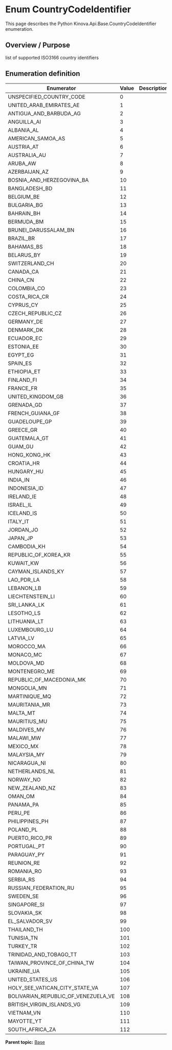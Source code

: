 # Enum CountryCodeIdentifier

This page describes the Python Kinova.Api.Base.CountryCodeIdentifier enumeration.

## Overview / Purpose

list of supported ISO3166 country identifiers

## Enumeration definition

|Enumerator|Value|Description|
|----------|-----|-----------|
|UNSPECIFIED\_COUNTRY\_CODE|0| |
|UNITED\_ARAB\_EMIRATES\_AE|1| |
|ANTIGUA\_AND\_BARBUDA\_AG|2| |
|ANGUILLA\_AI|3| |
|ALBANIA\_AL|4| |
|AMERICAN\_SAMOA\_AS|5| |
|AUSTRIA\_AT|6| |
|AUSTRALIA\_AU|7| |
|ARUBA\_AW|8| |
|AZERBAIJAN\_AZ|9| |
|BOSNIA\_AND\_HERZEGOVINA\_BA|10| |
|BANGLADESH\_BD|11| |
|BELGIUM\_BE|12| |
|BULGARIA\_BG|13| |
|BAHRAIN\_BH|14| |
|BERMUDA\_BM|15| |
|BRUNEI\_DARUSSALAM\_BN|16| |
|BRAZIL\_BR|17| |
|BAHAMAS\_BS|18| |
|BELARUS\_BY|19| |
|SWITZERLAND\_CH|20| |
|CANADA\_CA|21| |
|CHINA\_CN|22| |
|COLOMBIA\_CO|23| |
|COSTA\_RICA\_CR|24| |
|CYPRUS\_CY|25| |
|CZECH\_REPUBLIC\_CZ|26| |
|GERMANY\_DE|27| |
|DENMARK\_DK|28| |
|ECUADOR\_EC|29| |
|ESTONIA\_EE|30| |
|EGYPT\_EG|31| |
|SPAIN\_ES|32| |
|ETHIOPIA\_ET|33| |
|FINLAND\_FI|34| |
|FRANCE\_FR|35| |
|UNITED\_KINGDOM\_GB|36| |
|GRENADA\_GD|37| |
|FRENCH\_GUIANA\_GF|38| |
|GUADELOUPE\_GP|39| |
|GREECE\_GR|40| |
|GUATEMALA\_GT|41| |
|GUAM\_GU|42| |
|HONG\_KONG\_HK|43| |
|CROATIA\_HR|44| |
|HUNGARY\_HU|45| |
|INDIA\_IN|46| |
|INDONESIA\_ID|47| |
|IRELAND\_IE|48| |
|ISRAEL\_IL|49| |
|ICELAND\_IS|50| |
|ITALY\_IT|51| |
|JORDAN\_JO|52| |
|JAPAN\_JP|53| |
|CAMBODIA\_KH|54| |
|REPUBLIC\_OF\_KOREA\_KR|55| |
|KUWAIT\_KW|56| |
|CAYMAN\_ISLANDS\_KY|57| |
|LAO\_PDR\_LA|58| |
|LEBANON\_LB|59| |
|LIECHTENSTEIN\_LI|60| |
|SRI\_LANKA\_LK|61| |
|LESOTHO\_LS|62| |
|LITHUANIA\_LT|63| |
|LUXEMBOURG\_LU|64| |
|LATVIA\_LV|65| |
|MOROCCO\_MA|66| |
|MONACO\_MC|67| |
|MOLDOVA\_MD|68| |
|MONTENEGRO\_ME|69| |
|REPUBLIC\_OF\_MACEDONIA\_MK|70| |
|MONGOLIA\_MN|71| |
|MARTINIQUE\_MQ|72| |
|MAURITANIA\_MR|73| |
|MALTA\_MT|74| |
|MAURITIUS\_MU|75| |
|MALDIVES\_MV|76| |
|MALAWI\_MW|77| |
|MEXICO\_MX|78| |
|MALAYSIA\_MY|79| |
|NICARAGUA\_NI|80| |
|NETHERLANDS\_NL|81| |
|NORWAY\_NO|82| |
|NEW\_ZEALAND\_NZ|83| |
|OMAN\_OM|84| |
|PANAMA\_PA|85| |
|PERU\_PE|86| |
|PHILIPPINES\_PH|87| |
|POLAND\_PL|88| |
|PUERTO\_RICO\_PR|89| |
|PORTUGAL\_PT|90| |
|PARAGUAY\_PY|91| |
|REUNION\_RE|92| |
|ROMANIA\_RO|93| |
|SERBIA\_RS|94| |
|RUSSIAN\_FEDERATION\_RU|95| |
|SWEDEN\_SE|96| |
|SINGAPORE\_SI|97| |
|SLOVAKIA\_SK|98| |
|EL\_SALVADOR\_SV|99| |
|THAILAND\_TH|100| |
|TUNISIA\_TN|101| |
|TURKEY\_TR|102| |
|TRINIDAD\_AND\_TOBAGO\_TT|103| |
|TAIWAN\_PROVINCE\_OF\_CHINA\_TW|104| |
|UKRAINE\_UA|105| |
|UNITED\_STATES\_US|106| |
|HOLY\_SEE\_VATICAN\_CITY\_STATE\_VA|107| |
|BOLIVARIAN\_REPUBLIC\_OF\_VENEZUELA\_VE|108| |
|BRITISH\_VIRGIN\_ISLANDS\_VG|109| |
|VIETNAM\_VN|110| |
|MAYOTTE\_YT|111| |
|SOUTH\_AFRICA\_ZA|112| |

**Parent topic:** [Base](../references/summary_Base.md)

